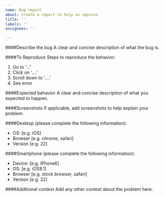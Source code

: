 ```yaml
---
name: Bug report
about: Create a report to help us improve
title: ''
labels: ''
assignees: ''

---
```


####Describe the bug
A clear and concise description of what the bug is.

####To Reproduce
Steps to reproduce the behavior:
1. Go to '...'
2. Click on '....'
3. Scroll down to '....'
4. See error

####Expected behavior
A clear and concise description of what you expected to happen.

####Screenshots
If applicable, add screenshots to help explain your problem.

####Desktop (please complete the following information):
 - OS: [e.g. iOS]
 - Browser [e.g. chrome, safari]
 - Version [e.g. 22]

####Smartphone (please complete the following information):
 - Device: [e.g. iPhone6]
 - OS: [e.g. iOS8.1]
 - Browser [e.g. stock browser, safari]
 - Version [e.g. 22]

####Additional context
Add any other context about the problem here.
